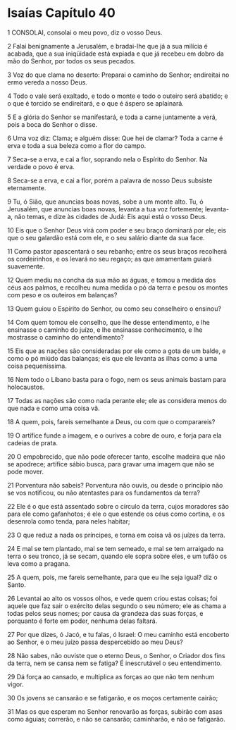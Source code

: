 # Isaías Capítulo 40

1	CONSOLAI, consolai o meu povo, diz o vosso Deus.

2	Falai benignamente a Jerusalém, e bradai-lhe que já a sua milícia é acabada, que a sua iniqüidade está expiada e que já recebeu em dobro da mão do Senhor, por todos os seus pecados.

3	Voz do que clama no deserto: Preparai o caminho do Senhor; endireitai no ermo vereda a nosso Deus.

4	Todo o vale será exaltado, e todo o monte e todo o outeiro será abatido; e o que é torcido se endireitará, e o que é áspero se aplainará.

5	E a glória do Senhor se manifestará, e toda a carne juntamente a verá, pois a boca do Senhor o disse.

6	Uma voz diz: Clama; e alguém disse: Que hei de clamar? Toda a carne é erva e toda a sua beleza como a flor do campo.

7	Seca-se a erva, e cai a flor, soprando nela o Espírito do Senhor. Na verdade o povo é erva.

8	Seca-se a erva, e cai a flor, porém a palavra de nosso Deus subsiste eternamente.

9	Tu, ó Sião, que anuncias boas novas, sobe a um monte alto. Tu, ó Jerusalém, que anuncias boas novas, levanta a tua voz fortemente; levanta-a, não temas, e dize às cidades de Judá: Eis aqui está o vosso Deus.

10	Eis que o Senhor Deus virá com poder e seu braço dominará por ele; eis que o seu galardão está com ele, e o seu salário diante da sua face.

11	Como pastor apascentará o seu rebanho; entre os seus braços recolherá os cordeirinhos, e os levará no seu regaço; as que amamentam guiará suavemente.

12	Quem mediu na concha da sua mão as águas, e tomou a medida dos céus aos palmos, e recolheu numa medida o pó da terra e pesou os montes com peso e os outeiros em balanças?

13	Quem guiou o Espírito do Senhor, ou como seu conselheiro o ensinou?

14	Com quem tomou ele conselho, que lhe desse entendimento, e lhe ensinasse o caminho do juízo, e lhe ensinasse conhecimento, e lhe mostrasse o caminho do entendimento?

15	Eis que as nações são consideradas por ele como a gota de um balde, e como o pó miúdo das balanças; eis que ele levanta as ilhas como a uma coisa pequeníssima.

16	Nem todo o Líbano basta para o fogo, nem os seus animais bastam para holocaustos.

17	Todas as nações são como nada perante ele; ele as considera menos do que nada e como uma coisa vã.

18	A quem, pois, fareis semelhante a Deus, ou com que o comparareis?

19	O artífice funde a imagem, e o ourives a cobre de ouro, e forja para ela cadeias de prata.

20	O empobrecido, que não pode oferecer tanto, escolhe madeira que não se apodrece; artífice sábio busca, para gravar uma imagem que não se pode mover.

21	Porventura não sabeis? Porventura não ouvis, ou desde o princípio não se vos notificou, ou não atentastes para os fundamentos da terra?

22	Ele é o que está assentado sobre o círculo da terra, cujos moradores são para ele como gafanhotos; é ele o que estende os céus como cortina, e os desenrola como tenda, para neles habitar;

23	O que reduz a nada os príncipes, e torna em coisa vã os juízes da terra.

24	E mal se tem plantado, mal se tem semeado, e mal se tem arraigado na terra o seu tronco, já se secam, quando ele sopra sobre eles, e um tufão os leva como a pragana.

25	A quem, pois, me fareis semelhante, para que eu lhe seja igual? diz o Santo.

26	Levantai ao alto os vossos olhos, e vede quem criou estas coisas; foi aquele que faz sair o exército delas segundo o seu número; ele as chama a todas pelos seus nomes; por causa da grandeza das suas forças, e porquanto é forte em poder, nenhuma delas faltará.

27	Por que dizes, ó Jacó, e tu falas, ó Israel: O meu caminho está encoberto ao Senhor, e o meu juízo passa despercebido ao meu Deus?

28	Não sabes, não ouviste que o eterno Deus, o Senhor, o Criador dos fins da terra, nem se cansa nem se fatiga? É inescrutável o seu entendimento.

29	Dá força ao cansado, e multiplica as forças ao que não tem nenhum vigor.

30	Os jovens se cansarão e se fatigarão, e os moços certamente cairão;

31	Mas os que esperam no Senhor renovarão as forças, subirão com asas como águias; correrão, e não se cansarão; caminharão, e não se fatigarão.

